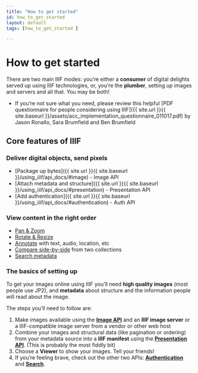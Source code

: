 ```yaml
---
title: "How to get started"
id: how_to_get_started
layout: default
tags: [how_to_get_started ]

---
```


# How to get started

There are two main IIIF modes: you’re either a **consumer** of digital delights served up using IIIF technologies, or, you’re the **plumber**, setting up images and servers and all that. You may be both!



*   If you’re not sure what you need, please review this helpful [PDF questionnaire for people considering using IIIF]({{ site.url }}{{ site.baseurl }}/assets/acc_implementation_questionnaire_011017.pdf) by Jason Ronallo, Sara Brumfield and Ben Brumfield


## Core features of IIIF


### Deliver digital objects, send pixels



*   [Package up bytes]({{ site.url }}{{ site.baseurl }}/using_iiif/api_docs/#image) - Image API
*   [Attach metadata and structure]({{ site.url }}{{ site.baseurl }}/using_iiif/api_docs/#presentation) - Presentation API
*   [Add authentication]({{ site.url }}{{ site.baseurl }}/using_iiif/api_docs/#authentication) - Auth API


### View content in the right order



*   <span style="text-decoration:underline;">Pan & Zoom</span>
*   <span style="text-decoration:underline;">Rotate & Resize</span>
*   <span style="text-decoration:underline;">Annotate</span> with text, audio, location, etc
*   <span style="text-decoration:underline;">Compare side-by-side</span> from two collections
*   <span style="text-decoration:underline;">Search metadata</span>


### The basics of setting up

To get your images online using IIIF you’ll need **high quality images** (most people use JP2), and **metadata** about structure and the information people will read about the image.

The steps you’ll need to follow are:



1. Make images available using the **<span style="text-decoration:underline;">Image API</span>** and an **IIIF image server** or a IIIF-compatible image server from a vendor or other web host
2. Combine your images and structural data (like pagination or ordering) from your metadata source into a **IIIF manifest** using the **<span style="text-decoration:underline;">Presentation API</span>**. (This is probably the most fiddly bit)
3. Choose a **Viewer** to show your images. Tell your friends!
4. If you’re feeling brave, check out the other two APIs: **<span style="text-decoration:underline;">Authentication</span>** and **<span style="text-decoration:underline;">Search</span>**.
